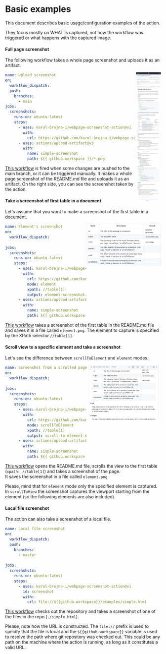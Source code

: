 # Basic examples

This document describes basic usage/configuration examples of the action.

They focus mostly on WHAT is captured, not how the workflow was triggered or what happens with the captured image.


#### Full page screenshot
The following workflow takes a whole page screenshot and uploads it as an artifact.

<img src="../assets/dedicated-chrome-screenshot.png" height="420" alt="My Image" align="right" style="float:right" />

```yaml
name: Upload screenshot
on:
  workflow_dispatch:
  push:
    branches:
      - main
jobs:
  screenshots:
    runs-on: ubuntu-latest
    steps:
      - uses: karol-brejna-i/webpage-screenshot-action@v1
        with:
          url: https://github.com/karol-brejna-i/webpage-screenshot-action/blob/main/README.md
      - uses: actions/upload-artifact@v3
        with:
          name: simple-screenshot
          path: ${{ github.workspace }}/*.png
```

[This workflow](./upload_artifact.yml) is fired when some changes are pushed to the main branch, or it can be triggered manually.
It makes a whole page screenshot of the README.md file and uploads it as an artifact.
On the right side, you can see the screenshot taken by the action.


#### Take a screenshot of first table in a document
Let's assume that you want to make a screenshot of the first table in a document.

<img src="../assets/element-screenshot.png" width="240" alt="My Image" align="right" style="float:right" />

```yaml
name: Element's screenshot
on:
  workflow_dispatch:

jobs:
  screenshots:
    runs-on: ubuntu-latest
    steps:
      - uses: karol-brejna-i/webpage-screenshot-action@v1
        with:
          url: https://github.com/karol-brejna-i/webpage-screenshot-action/blob/main/README.md
          mode: element
          xpath: //table[1]
          output: element-screenshot.png
      - uses: actions/upload-artifact@v3
        with:
          name: simple-screenshot
          path: ${{ github.workspace }}/*.png
```

[This workflow](./element.yml) takes a screenshot of the first table in the README.md file and saves it in a file called `element.png`.
The element to capture is specified by the XPath selector `//table[1]`.

#### Scroll view to a specific element and take a screenshot
Let's see the difference between `scrollToElement` and `element` modes.

<img src="../assets/scroll-to-element-screenshot.png" width="240" alt="My Image" align="right" style="float:right" />

```yaml
name: Screenshot from a scrolled page
on:
  workflow_dispatch:

jobs:
  screenshots:
    runs-on: ubuntu-latest
    steps:
      - uses: karol-brejna-i/webpage-screenshot-action@v1
        with:
          url: https://github.com/karol-brejna-i/webpage-screenshot-action/blob/main/README.md
          mode: scrollToElement
          xpath: //table[1]
          output: scroll-to-element-screenshot.png
      - uses: actions/upload-artifact@v3
        with:
          name: simple-screenshot
          path: ${{ github.workspace }}/*.png
```

[This workflow](./scroll_to_element.yml) opens the README.md file,
scrolls the view to the first table (`xpath: //table[1]`) and takes a screenshot of the page.  
It saves the screenshot in a file called `element.png`.


Please, mind that for `element` mode only the specified element is captured.
In `scrollToView` the screenshot captures the viewport starting from the element (so the following elements are also included).

#### Local file screenshot
The action can also take a screenshot of a local file.
```yaml
name: Local file screenshot
on:
  workflow_dispatch:
  push:
    branches:
      - master

jobs:
  screenshots:
    runs-on: ubuntu-latest
    steps:
      - uses: karol-brejna-i/webpage-screenshot-action@v1
        id: screenshot
        with:
          url: file://${{github.workspace}}/examples/simple.html
```

[This workflow](./local_file.yml) checks out the repository and takes a screenshot of one of the files in the repo (`./simple.html`).

Please, note how the URL is constructed. The `file://` prefix is used to specify that the file is local
and the `${{github.workspace}}` variable is used to resolve the path where git repository was checked out.
This could be any path on the machine where the action is running, as long as it constitutes a valid URL.

